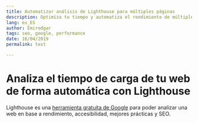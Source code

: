 ```yaml
---
title: Automatizar análisis de Lighthouse para múltiples páginas
description: Optimiza tu tiempo y automatiza el rendimiento de múltiples URLs dentro de tu sitio web
lang: es_ES
author: Emirodgar
tags: seo, google, performance
date: 16/04/2019
permalink: test

---
```


# Analiza el tiempo de carga de tu web de forma automática con Lighthouse

Lighthouse es una  [herramienta gratuita de Google](https://developers.google.com/web/tools/lighthouse/?hl=es)  para poder analizar una web en base a rendimiento, accesibilidad, mejores prácticas y SEO.

